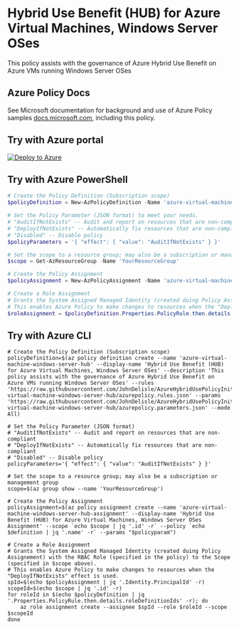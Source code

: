 # Hybrid Use Benefit (HUB) for Azure Virtual Machines, Windows Server OSes

This policy assists with the governance of Azure Hybrid Use Benefit on Azure VMs running Windows Server OSes

## Azure Policy Docs

See Microsoft documentation for background and use of Azure Policy samples [docs.microsoft.com](https://docs.microsoft.com/en-us/azure/governance/policy/samples/), including this policy.

## Try with Azure portal

[![Deploy to Azure](http://azuredeploy.net/deploybutton.png)](https://portal.azure.com/?#blade/Microsoft_Azure_Policy/CreatePolicyDefinitionBlade/uri/https%3a%2f%2fraw.githubusercontent.com%2fJohnDelisle%2fAzureHybridUsePolicyInitiative%2fmain%2fpolicies%2f%2fCompute%2fazure-virtual-machine-windows-server-hub%2fazurepolicy.json)

## Try with Azure PowerShell

````powershell
# Create the Policy Definition (Subscription scope)
$policyDefinition = New-AzPolicyDefinition -Name 'azure-virtual-machine-windows-server-hub' -DisplayName 'Hybrid Use Benefit (HUB) for Azure Virtual Machines, Windows Server OSes' -description 'This policy assists with the governance of Azure Hybrid Use Benefit on Azure VMs running Windows Server OSes' -Policy 'https://raw.githubusercontent.com/JohnDelisle/AzureHybridUsePolicyInitiative/main/policies//Compute/azure-virtual-machine-windows-server-hub/azurepolicy.rules.json' -Parameter 'https://raw.githubusercontent.com/JohnDelisle/AzureHybridUsePolicyInitiative/main/policies//Compute/azure-virtual-machine-windows-server-hub/azurepolicy.parameters.json' -Mode All

# Set the Policy Parameter (JSON format) to meet your needs.
# "AuditIfNotExists" -- Audit and report on resources that are non-compliant
# "DeployIfNotExists" -- Automatically fix resources that are non-compliant
# "Disabled" -- Disable policy
$policyParameters = '{ "effect": { "value": "AuditIfNotExists" } }'

# Set the scope to a resource group; may also be a subscription or management group
$scope = Get-AzResourceGroup -Name 'YourResourceGroup' 

# Create the Policy Assignment
$policyAssignment = New-AzPolicyAssignment -Name 'azure-virtual-machine-windows-server-hub-assignment' -DisplayName 'Hybrid Use Benefit (HUB) for Azure Virtual Machines, Windows Server OSes Assignment' -Scope $scope.ResourceId -PolicyDefinition $policyDefinition -PolicyParameter $policyParameters -IdentityType SystemAssigned -Location 'LocationForSystemAssignmedManagedIdentity'

# Create a Role Assignment
# Grants the System Assigned Managed Identity (created duing Policy Assignement) with the RBAC Role (specified in the policy) to the Scope (specified in $scope above).
# This enables Azure Policy to make changes to resources when the "DeployIfNotExists" effect is used.
$roleAssignment = $policyDefinition.Properties.PolicyRule.then.details.roleDefinitionIds | ForEach-Object { New-AzRoleAssignment -PrincipalId $policyAssignment.Identity.PrincipalId -Scope $scope.ResourceId -RoleDefinitionId $_.Split('/')[-1] }

````

## Try with Azure CLI

```cli
# Create the Policy Definition (Subscription scope)
policyDefinition=$(az policy definition create --name 'azure-virtual-machine-windows-server-hub' --display-name 'Hybrid Use Benefit (HUB) for Azure Virtual Machines, Windows Server OSes' --description 'This policy assists with the governance of Azure Hybrid Use Benefit on Azure VMs running Windows Server OSes' --rules 'https://raw.githubusercontent.com/JohnDelisle/AzureHybridUsePolicyInitiative/main/policies//Compute/azure-virtual-machine-windows-server-hub/azurepolicy.rules.json' --params 'https://raw.githubusercontent.com/JohnDelisle/AzureHybridUsePolicyInitiative/main/policies//Compute/azure-virtual-machine-windows-server-hub/azurepolicy.parameters.json' --mode All)

# Set the Policy Parameter (JSON format)
# "AuditIfNotExists" -- Audit and report on resources that are non-compliant
# "DeployIfNotExists" -- Automatically fix resources that are non-compliant
# "Disabled" -- Disable policy
policyParameters='{ "effect": { "value": "AuditIfNotExists" } }'

# Set the scope to a resource group; may also be a subscription or management group
scope=$(az group show --name 'YourResourceGroup')

# Create the Policy Assignment
policyAssignment=$(az policy assignment create --name 'azure-virtual-machine-windows-server-hub-assignment' --display-name 'Hybrid Use Benefit (HUB) for Azure Virtual Machines, Windows Server OSes Assignment' --scope `echo $scope | jq '.id' -r` --policy `echo $definition | jq '.name' -r` --params "$policyparam")

# Create a Role Assignment
# Grants the System Assigned Managed Identity (created duing Policy Assignement) with the RBAC Role (specified in the policy) to the Scope (specified in $scope above).
# This enables Azure Policy to make changes to resources when the "DeployIfNotExists" effect is used.
spId=$(echo $policyAssignment | jq '.Identity.PrincipalId' -r)
scopeId=$(echo $scope | jq '.id' -r)
for roleId in $(echo $policyDefinition | jq '.Properties.PolicyRule.then.details.roleDefinitionIds' -r); do
    az role assignment create --assignee $spId --role $roleId --scope $scopeId
done

```
